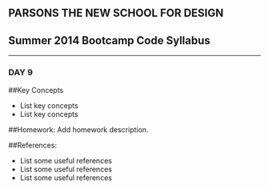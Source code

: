 ## PARSONS THE NEW SCHOOL FOR DESIGN
## Summer 2014 Bootcamp Code Syllabus
-------------------------------------------------------------------

### DAY 9

##Key Concepts
* List key concepts
* List key concepts
  
##Homework:
Add homework description.

##References:
* List some useful references
* List some useful references
* List some useful references